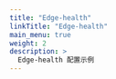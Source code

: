 ```yaml
---
title: "Edge-health"
linkTitle: "Edge-health"
main_menu: true
weight: 2
description: >
  Edge-health 配置示例
---
```

